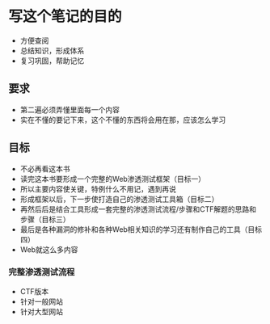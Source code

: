 # 写这个笔记的目的
* 方便查阅
* 总结知识，形成体系
* 复习巩固，帮助记忆


## 要求
* 第二遍必须弄懂里面每一个内容
* 实在不懂的要记下来，这个不懂的东西将会用在那，应该怎么学习

## 目标
* 不必再看这本书
* 读完这本书要形成一个完整的Web渗透测试框架（目标一）
* 所以主要内容使关键，特例什么不用记，遇到再说
* 形成框架以后，下一步使打造自己的渗透测试工具箱（目标二）
* 再然后后是结合工具形成一套完整的渗透测试流程/步骤和CTF解题的思路和步骤（目标三）
* 最后是各种漏洞的修补和各种Web相关知识的学习还有制作自己的工具（目标四）
* Web就这么多内容

### 完整渗透测试流程
* CTF版本
* 针对一般网站
* 针对大型网站
